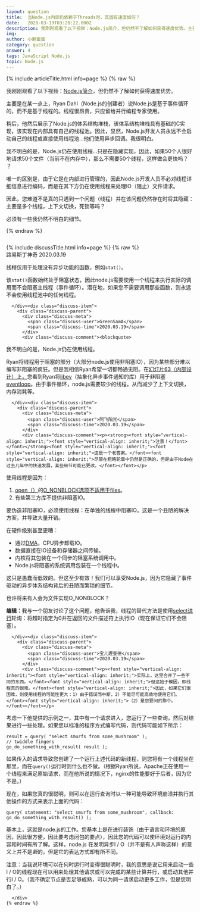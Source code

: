 ```yaml
---
layout: question
title:  当Node.js内部仍依赖于Threads时，其固有速度如何？
date:   2020-03-19T03:20:22.000Z
description: 我刚刚观看了以下视频：Node.js简介，但仍然不了解如何获得速度优势。主要是在某一点上，Ryan Dahl（Node.js的创建者）说Node.js...
img: 
author: 小胖蛋蛋
category: question
answer: 4
tags: JavaScript Node.js
topic: Node.js
---
```

<div class="article-root">
  <div class="article">
    {% include articleTitle.html info=page %}
    {% raw %}
    <div class="article-content"><p><font style="vertical-align: inherit;"><font style="vertical-align: inherit;">我刚刚观看了以下视频：</font></font><a href="http://www.yuiblog.com/blog/2010/05/20/video-dahl/" rel="noreferrer"><font style="vertical-align: inherit;"><font style="vertical-align: inherit;">Node.js简介</font></font></a><font style="vertical-align: inherit;"><font style="vertical-align: inherit;">，但仍然不了解如何获得速度优势。</font></font></p>

<p><font style="vertical-align: inherit;"><font style="vertical-align: inherit;">主要是在某一点上，Ryan Dahl（Node.js的创建者）说Node.js是基于事件循环的，而不是基于线程的。</font><font style="vertical-align: inherit;">线程很昂贵，只应留给并行编程专家使用。  </font></font></p>

<p><font style="vertical-align: inherit;"><font style="vertical-align: inherit;">稍后，他然后展示了Node.js的体系结构堆栈，该体系结构堆栈具有基础的C实现，该实现在内部具有自己的线程池。</font><font style="vertical-align: inherit;">因此，显然，Node.js开发人员永远不会启动自己的线程或直接使用线程池...他们使用异步回调。</font><font style="vertical-align: inherit;">我很明白。</font></font></p>

<p><font style="vertical-align: inherit;"><font style="vertical-align: inherit;">我不明白的是，Node.js仍在使用线程...只是在隐藏实现，因此，如果50个人很好地请求50个文件（当前不在内存中），那么不需要50个线程，这样做会更快吗？ ？</font></font></p>

<p><font style="vertical-align: inherit;"><font style="vertical-align: inherit;">唯一的区别是，由于它是在内部进行管理的，因此Node.js开发人员不必对线程详细信息进行编码，而是在其下方仍在使用线程来处理IO（阻止）文件请求。</font></font></p>

<p><font style="vertical-align: inherit;"><font style="vertical-align: inherit;">因此，您难道不是真的只遇到一个问题（线程）并在该问题仍然存在时将其隐藏：主要是多个线程，上下文切换，死锁等吗？  </font></font></p>

<p><font style="vertical-align: inherit;"><font style="vertical-align: inherit;">必须有一些我仍然不明白的细节。</font></font></p></div>
    {% endraw %}
  </div>
  <p style="height: 0;width:0;overflow: hidden;"> 第2292篇《当Node.js内部仍依赖于Threads时，其固有速度如何？》来自Winter(https://github.com/aiyld/aiyld.github.io)的站点</p>
  <div class="discuss-wrapper">
    {% include discussTitle.html info=page %}
    {% raw %}
    <div class="discuss-item">
        <div class="discuss-parent">
          <div class="discuss-meta">
            <span class="discuss-user">路易斯丁神奇</span>
            <span class="discuss-time">2020.03.19</span>
          </div>
          <div class="discuss-comment"><p><font style="vertical-align: inherit;"><font style="vertical-align: inherit;">线程仅用于处理没有异步功能的函数，例如</font></font><code>stat()</code><font style="vertical-align: inherit;"><font style="vertical-align: inherit;">。  </font></font></p>

<p><font style="vertical-align: inherit;"><font style="vertical-align: inherit;">该</font></font><code>stat()</code><font style="vertical-align: inherit;"><font style="vertical-align: inherit;">函数始终处于阻塞状态，因此node.js需要使用一个线程来执行实际的调用而不会阻塞主线程（事件循环）。</font><font style="vertical-align: inherit;">潜在地，如果您不需要调用那些函数，则永远不会使用线程池中的任何线程。</font></font></p></div>
        </div>
        
      </div><div class="discuss-item">
        <div class="discuss-parent">
          <div class="discuss-meta">
            <span class="discuss-user">GreenSamA</span>
            <span class="discuss-time">2020.03.19</span>
          </div>
          <div class="discuss-comment"><blockquote>
  <p><font style="vertical-align: inherit;"><font style="vertical-align: inherit;">我不明白的是，Node.js仍在使用线程。</font></font></p>
</blockquote>

<p><font style="vertical-align: inherit;"><font style="vertical-align: inherit;">Ryan将线程用于阻塞的部分（大部分node.js使用非阻塞IO），因为某些部分难以编写非阻塞的疯狂。</font><font style="vertical-align: inherit;">但是我相信Ryan希望一切都畅通无阻。</font><font style="vertical-align: inherit;">在</font></font><a href="http://s3.amazonaws.com/four.livejournal/20091117/jsconf.pdf" rel="noreferrer"><font style="vertical-align: inherit;"><font style="vertical-align: inherit;">幻灯片63（内部设计）上，</font></font></a><font style="vertical-align: inherit;"><font style="vertical-align: inherit;">您看到Ryan将</font></font><a href="http://software.schmorp.de/pkg/libev.html" rel="noreferrer"><font style="vertical-align: inherit;"><font style="vertical-align: inherit;">libev</font></font></a><font style="vertical-align: inherit;"><font style="vertical-align: inherit;">（抽象化异步事件通知的库）用于非阻塞</font></font><a href="http://en.wikipedia.org/wiki/Event_loop" rel="noreferrer"><font style="vertical-align: inherit;"><font style="vertical-align: inherit;">eventloop</font></font></a><font style="vertical-align: inherit;"><font style="vertical-align: inherit;">。</font><font style="vertical-align: inherit;">由于事件循环，node.js需要较少的线程，从而减少了上下文切换，内存消耗等。</font></font></p></div>
        </div>
        
      </div><div class="discuss-item">
        <div class="discuss-parent">
          <div class="discuss-meta">
            <span class="discuss-user">阿飞阳光</span>
            <span class="discuss-time">2020.03.19</span>
          </div>
          <div class="discuss-comment"><p><strong><font style="vertical-align: inherit;"><font style="vertical-align: inherit;">注意！</font></font></strong><font style="vertical-align: inherit;"><font style="vertical-align: inherit;">这是一个老答案。</font><font style="vertical-align: inherit;">尽管在粗略轮廓中仍然是正确的，但是由于Node在过去几年中的快速发展，某些细节可能已更改。</font></font></p>

<p><font style="vertical-align: inherit;"><font style="vertical-align: inherit;">使用线程是因为：</font></font></p>

<ol>
<li><font style="vertical-align: inherit;"></font><a href="http://fixunix.com/linux/401454-aio_read-write-versus-o_nonblock-linux-context.html" rel="noreferrer"><font style="vertical-align: inherit;"><font style="vertical-align: inherit;">open（）</font></font></a><font style="vertical-align: inherit;"><font style="vertical-align: inherit;">的</font><a href="http://fixunix.com/linux/401454-aio_read-write-versus-o_nonblock-linux-context.html" rel="noreferrer"><font style="vertical-align: inherit;">O_NONBLOCK选项不适用于files</font></a><font style="vertical-align: inherit;">。</font></font></li>
<li><font style="vertical-align: inherit;"><font style="vertical-align: inherit;">有些第三方库不提供非阻塞IO。</font></font></li>
</ol>

<p><font style="vertical-align: inherit;"><font style="vertical-align: inherit;">要伪造非阻塞IO，必须使用线程：在单独的线程中阻塞IO。</font><font style="vertical-align: inherit;">这是一个丑陋的解决方案，并导致大量开销。</font></font></p>

<p><font style="vertical-align: inherit;"><font style="vertical-align: inherit;">在硬件级别甚至更糟：</font></font></p>

<ul>
<li><font style="vertical-align: inherit;"><font style="vertical-align: inherit;">通过</font></font><a href="http://en.wikipedia.org/wiki/Direct_memory_access" rel="noreferrer"><font style="vertical-align: inherit;"><font style="vertical-align: inherit;">DMA</font></font></a><font style="vertical-align: inherit;"><font style="vertical-align: inherit;">，CPU异步卸载IO。</font></font></li>
<li><font style="vertical-align: inherit;"><font style="vertical-align: inherit;">数据直接在IO设备和存储器之间传输。</font></font></li>
<li><font style="vertical-align: inherit;"><font style="vertical-align: inherit;">内核将其包装在一个同步的阻塞系统调用中。</font></font></li>
<li><font style="vertical-align: inherit;"><font style="vertical-align: inherit;">Node.js将阻塞的系统调用包装在一个线程中。</font></font></li>
</ul>

<p><font style="vertical-align: inherit;"><font style="vertical-align: inherit;">这只是愚蠢而低效的。</font><font style="vertical-align: inherit;">但这至少有效！</font><font style="vertical-align: inherit;">我们可以享受Node.js，因为它隐藏了事件驱动的异步体系结构背后的丑陋而繁琐的细节。</font></font></p>

<p><font style="vertical-align: inherit;"><font style="vertical-align: inherit;">也许将来有人会为文件实现O_NONBLOCK？</font></font></p>

<p><strong><font style="vertical-align: inherit;"><font style="vertical-align: inherit;">编辑：</font></font></strong><font style="vertical-align: inherit;"><font style="vertical-align: inherit;">我与一个朋友讨论了这个问题，他告诉我，线程的替代方法是使用</font></font><a href="http://linux.die.net/man/2/select" rel="noreferrer"><font style="vertical-align: inherit;"><font style="vertical-align: inherit;">select进行</font></font></a><font style="vertical-align: inherit;"><font style="vertical-align: inherit;">轮询</font><font style="vertical-align: inherit;">：将超时指定为0并在返回的文件描述符上执行IO（现在保证它们不会阻塞）。</font></font></p></div>
        </div>
        
      </div><div class="discuss-item">
        <div class="discuss-parent">
          <div class="discuss-meta">
            <span class="discuss-user">宝儿理查德</span>
            <span class="discuss-time">2020.03.19</span>
          </div>
          <div class="discuss-comment"><p><font style="vertical-align: inherit;"><font style="vertical-align: inherit;">实际上，这里合并了一些不同的东西。</font><font style="vertical-align: inherit;">但这始于模因，即线程真的很难。</font><font style="vertical-align: inherit;">因此，如果它们很困难，则使用线程的可能性更大：1）由于错误而中断，2）不能尽可能高效地使用它们。</font><font style="vertical-align: inherit;">（2）是您要问的那个。</font></font></p>

<p><font style="vertical-align: inherit;"><font style="vertical-align: inherit;">考虑一下他提供的示例之一，其中有一个请求进入，您运行了一些查询，然后对结果进行一些处理。</font><font style="vertical-align: inherit;">如果您以标准的程序方式编写代码，则代码可能如下所示：</font></font></p>

<pre><code>result = query( "select smurfs from some_mushroom" );<font></font>
// twiddle fingers<font></font>
go_do_something_with_result( result );<font></font>
</code></pre>

<p><font style="vertical-align: inherit;"><font style="vertical-align: inherit;">如果传入的请求导致您创建了一个运行上述代码的新线程，则您将有一个线程坐在那里，而在</font></font><code>query()</code><font style="vertical-align: inherit;"><font style="vertical-align: inherit;">运行</font><font style="vertical-align: inherit;">时则什么也不做</font><font style="vertical-align: inherit;">。</font><font style="vertical-align: inherit;">（根据Ryan所说，Apache正在使用一个线程来满足原始请求，而在他所说的情况下，nginx的性能要好于后者，因为它不是。）</font></font></p>

<p><font style="vertical-align: inherit;"><font style="vertical-align: inherit;">现在，如果您真的很聪明，则可以在运行查询时以一种可能导致环境崩溃并执行其他操作的方式来表示上面的代码：</font></font></p>

<pre><code>query( statement: "select smurfs from some_mushroom", callback: go_do_something_with_result() );
</code></pre>

<p><font style="vertical-align: inherit;"><font style="vertical-align: inherit;">基本上，这就是node.js的工作。</font><font style="vertical-align: inherit;">您基本上是在进行装饰（由于语言和环境的原因，因此很方便，因此要考虑闭包的要点），因此您的代码可以使环境对运行的内容和时间有所了解。</font><font style="vertical-align: inherit;">这样，node.js </font><font style="vertical-align: inherit;">在发明异步I / O（并不是有人声称这样）的意义上</font><font style="vertical-align: inherit;">并不是</font></font><em><font style="vertical-align: inherit;"><font style="vertical-align: inherit;">新</font></font></em><font style="vertical-align: inherit;"><font style="vertical-align: inherit;">的，但是它的表达方式却有所不同。  </font></font></p>

<p><font style="vertical-align: inherit;"><font style="vertical-align: inherit;">注意：当我说环境可以在何时运行时变得很聪明时，我的意思是说它用来启动一些I / O的线程现在可以用来处理其他请求或可以完成的某些计算并行，或启动其他并行I / O。</font><font style="vertical-align: inherit;">（我不确定节点是否足够成熟，可以为同一请求启动更多工作，但是您明白了。）</font></font></p></div>
        </div>
        
      </div>
    {% endraw %}
  </div>
<div>
